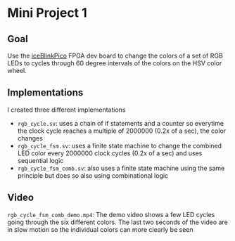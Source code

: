 # Mini Project 1

## Goal

Use the [iceBlinkPico](https://github.com/bminch/iceBlinkPico/) FPGA dev board to change the colors of a set of RGB LEDs to cycles through 60 degree intervals of the colors on the HSV color wheel.

## Implementations
I created three different implementations

- `rgb_cycle.sv`: uses a chain of if statements and a counter so everytime the clock cycle reaches a multiple of 2000000 (0.2x of a sec), the color changes
- `rgb_cycle_fsm.sv`: uses a finite state machine to change the combined LED color every 2000000 clock cycles (0.2x of a sec) and uses sequential logic
- `rgb_cycle_fsm_comb.sv`: also uses a finite state machine using the same principle but does so also using combinational logic

## Video
`rgb_cycle_fsm_comb_demo.mp4`: The demo video shows a few LED cycles going through the six different colors. The last two seconds of the video are in slow motion so the individual colors can more clearly be seen


